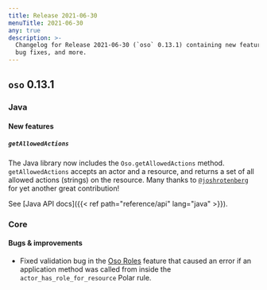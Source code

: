 ```yaml
---
title: Release 2021-06-30
menuTitle: 2021-06-30
any: true
description: >-
  Changelog for Release 2021-06-30 (`oso` 0.13.1) containing new features,
  bug fixes, and more.
---
```


## `oso` 0.13.1

### Java

#### New features

##### `getAllowedActions`

The Java library now includes the `Oso.getAllowedActions` method.
`getAllowedActions` accepts an actor and a resource, and returns a set of all allowed actions (strings) on the resource.
Many thanks to [`@joshrotenberg`](https://github.com/joshrotenberg) for yet another great contribution!

See [Java API docs]({{< ref path="reference/api" lang="java" >}}).

### Core

#### Bugs & improvements

- Fixed validation bug in the [Oso Roles](guides/roles) feature that caused an error if an application method was called from inside the `actor_has_role_for_resource` Polar rule.
